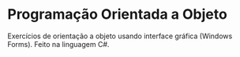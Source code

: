 # Programação Orientada a Objeto
Exercícios de orientação a objeto usando interface gráfica (Windows Forms). Feito na linguagem C#.
